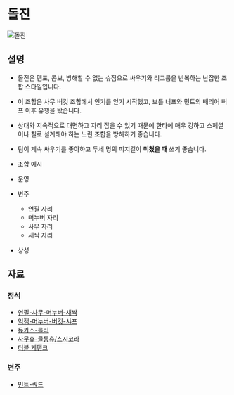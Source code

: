 # 돌진

![돌진]()

## 설명

- 돌진은 템포, 콤보, 방해할 수 없는 슈점으로 싸우기와 리그룹을 반복하는 난잡한 조합 스타일입니다.
- 이 조합은 사무 버킷 조합에서 인기를 얻기 시작했고, 보틀 너프와 민트의 배리어 버프 이후 유행을 탔습니다.
- 상대와 지속적으로 대면하고 자리 잡을 수 있기 때문에 한타에 매우 강하고 스페셜이나 칠로 설계해야 하는 느린 조합을 방해하기 좋습니다.
- 팀이 계속 싸우기를 좋아하고 두세 명의 피지컬이 **미쳤을 때** 쓰기 좋습니다.

- 조합 예시
- 운영
- 변주
  - 연필 자리
  - 머누버 자리
  - 사무 자리
  - 새싹 자리
- 상성

## 자료

### 정석

- [연필-사무-머누버-새싹](https://youtu.be/Ez92DS-UsaA?t=10948)
- [익잼-머누버-버킷-샤프](https://youtu.be/hwElcBDLrgg?t=4784)
- [듀카스-롤러](https://youtu.be/OUT0Wt9MVNo?t=5314)
- [사무휴-물통휴/스시코라](https://youtu.be/hwElcBDLrgg?t=1184)
- [더블 게탱크](https://youtu.be/CXk-GZUHFjk?t=7412)

### 변주

- [민트-쿼드](https://youtu.be/CXk-GZUHFjk?t=1170)
